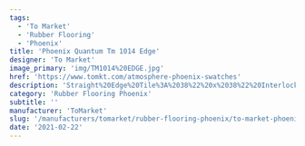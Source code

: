 ```yaml
---
tags:
  - 'To Market'
  - 'Rubber Flooring'
  - 'Phoenix'
title: 'Phoenix Quantum Tm 1014 Edge'
designer: 'To Market'
image_primary: 'img/TM1014%20EDGE.jpg'
href: 'https://www.tomkt.com/atmosphere-phoenix-swatches'
description: 'Straight%20Edge%20Tile%3A%2038%22%20x%2038%22%20Interlocking%20Tile%3A%2037%22%20x%2037%22'
category: 'Rubber Flooring Phoenix'
subtitle: ''
manufacturer: 'ToMarket'
slug: '/manufacturers/tomarket/rubber-flooring-phoenix/to-market-phoenix-quantum-tm-1014-edge'
date: '2021-02-22'
---
```

